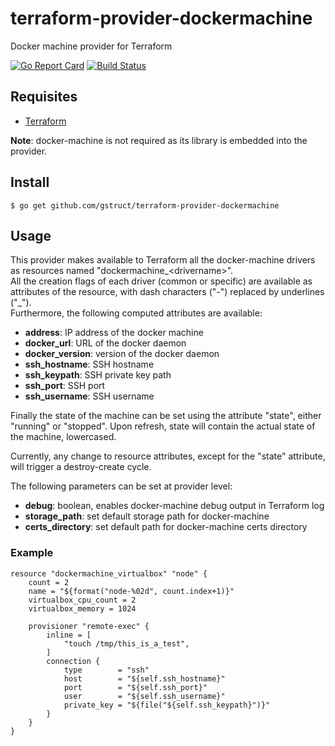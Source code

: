 # terraform-provider-dockermachine
Docker machine provider for Terraform

[![Go Report Card](https://goreportcard.com/badge/github.com/gstruct/terraform-provider-dockermachine)](https://goreportcard.com/report/github.com/gstruct/terraform-provider-dockermachine) [![Build Status](https://travis-ci.org/gstruct/terraform-provider-dockermachine.svg?branch=master)](https://travis-ci.org/gstruct/terraform-provider-dockermachine)

## Requisites

* [Terraform](https://www.terraform.io/)

**Note**: docker-machine is not required as its library is embedded into the provider.

## Install
```
$ go get github.com/gstruct/terraform-provider-dockermachine
```

## Usage

This provider makes available to Terraform all the docker-machine drivers as resources named "dockermachine\_\<drivername\>".  
All the creation flags of each driver (common or specific) are available as attributes of the resource, with dash characters ("-") replaced by underlines ("_").  
Furthermore, the following computed attributes are available:

* **address**: IP address of the docker machine
* **docker\_url**: URL of the docker daemon
* **docker\_version**: version of the docker daemon
* **ssh\_hostname**: SSH hostname
* **ssh\_keypath**: SSH private key path
* **ssh\_port**: SSH port
* **ssh\_username**: SSH username

Finally the state of the machine can be set using the attribute "state", either "running" or "stopped". Upon refresh, state will contain the actual state of the machine, lowercased.

Currently, any change to resource attributes, except for the "state" attribute, will trigger a destroy-create cycle.

The following parameters can be set at provider level:

* **debug**: boolean, enables docker-machine debug output in Terraform log
* **storage_path**: set default storage path for docker-machine
* **certs_directory**: set default path for docker-machine certs directory

### Example

```
resource "dockermachine_virtualbox" "node" {
    count = 2
    name = "${format("node-%02d", count.index+1)}"
    virtualbox_cpu_count = 2
    virtualbox_memory = 1024
    
    provisioner "remote-exec" {
        inline = [
            "touch /tmp/this_is_a_test",
        ]
        connection {
            type        = "ssh"
            host        = "${self.ssh_hostname}"
            port        = "${self.ssh_port}"
            user        = "${self.ssh_username}"
            private_key = "${file("${self.ssh_keypath}")}"
        }
    }
}
```
